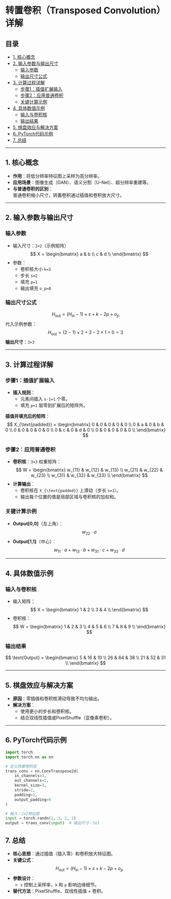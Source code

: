 # 转置卷积（Transposed Convolution）详解

## 目录
- [1. 核心概念](#1-核心概念)
- [2. 输入参数与输出尺寸](#2-输入参数与输出尺寸)
  - [输入参数](#输入参数)
  - [输出尺寸公式](#输出尺寸公式)
- [3. 计算过程详解](#3-计算过程详解)
  - [步骤1：插值扩展输入](#步骤1插值扩展输入)
  - [步骤2：应用普通卷积](#步骤2应用普通卷积)
  - [关键计算示例](#关键计算示例)
- [4. 具体数值示例](#4-具体数值示例)
  - [输入与卷积核](#输入与卷积核)
  - [输出结果](#输出结果)
- [5. 棋盘效应与解决方案](#5-棋盘效应与解决方案)
- [6. PyTorch代码示例](#6-pytorch代码示例)
- [7. 总结](#7-总结)

---

## 1. 核心概念 <a id="1-核心概念"></a>
- **作用**：将低分辨率特征图上采样为高分辨率。
- **应用场景**：图像生成（GAN）、语义分割（U-Net）、超分辨率重建等。
- **与普通卷积的区别**：  
  普通卷积缩小尺寸，转置卷积通过插值和卷积放大尺寸。

---

## 2. 输入参数与输出尺寸 <a id="2-输入参数与输出尺寸"></a>
### 输入参数 <a id="输入参数"></a>
- 输入尺寸：`2×2`（示例矩阵）  
  $$
  X = \begin{bmatrix}
  a & b \\
  c & d \\
  \end{bmatrix}
  $$
- 参数：
  - 卷积核大小 `k=3`
  - 步长 `s=2`
  - 填充 `p=1`
  - 输出填充 `o_p=0`

### 输出尺寸公式 <a id="输出尺寸公式"></a>
$$
H_{\text{out}} = (H_{\text{in}} - 1) \times s + k - 2p + o_p
$$
代入示例参数：  
$$
H_{\text{out}} = (2-1) \times 2 + 3 - 2 \times 1 + 0 = 3
$$
**输出尺寸**：`3×3`

---

## 3. 计算过程详解 <a id="3-计算过程详解"></a>
### 步骤1：插值扩展输入 <a id="步骤1插值扩展输入"></a>
- **插入规则**：
  - 元素间插入 `s-1=1` 个零。
  - 填充 `p=1` 层零到扩展后的矩阵外。

**插值并填充后的矩阵**：
$$
X_{\text{padded}} = \begin{bmatrix}
0 & 0 & 0 & 0 & 0 \\
0 & a & 0 & b & 0 \\
0 & 0 & 0 & 0 & 0 \\
0 & c & 0 & d & 0 \\
0 & 0 & 0 & 0 & 0 \\
\end{bmatrix}
$$

### 步骤2：应用普通卷积 <a id="步骤2应用普通卷积"></a>
- **卷积核**：`3×3` 权重矩阵：
  $$
  W = \begin{bmatrix}
  w_{11} & w_{12} & w_{13} \\
  w_{21} & w_{22} & w_{23} \\
  w_{31} & w_{32} & w_{33} \\
  \end{bmatrix}
  $$
- **计算输出**：
  - 卷积核在 `X_{\text{padded}}` 上滑动（步长 `s=1`）。
  - 输出每个位置的值是局部区域与卷积核的加权和。

### 关键计算示例 <a id="关键计算示例"></a>
- **Output[0,0]**（左上角）：
  $$
  w_{22} \cdot a
  $$
- **Output[1,1]**（中心）：
  $$
  w_{11} \cdot a + w_{13} \cdot b + w_{31} \cdot c + w_{33} \cdot d
  $$

---

## 4. 具体数值示例 <a id="4-具体数值示例"></a>
### 输入与卷积核 <a id="输入与卷积核"></a>
- 输入矩阵：
  $$
  X = \begin{bmatrix}
  1 & 2 \\
  3 & 4 \\
  \end{bmatrix}
  $$
- 卷积核：
  $$
  W = \begin{bmatrix}
  1 & 2 & 3 \\
  4 & 5 & 6 \\
  7 & 8 & 9 \\
  \end{bmatrix}
  $$

### 输出结果 <a id="输出结果"></a>
$$
\text{Output} = \begin{bmatrix}
5 & 16 & 10 \\
26 & 64 & 38 \\
21 & 52 & 31 \\
\end{bmatrix}
$$

---

## 5. 棋盘效应与解决方案 <a id="5-棋盘效应与解决方案"></a>
- **原因**：零插值和卷积核滑动导致不均匀输出。
- **解决方案**：
  - 使用更小的步长和卷积核。
  - 结合双线性插值或PixelShuffle（亚像素卷积）。

---

## 6. PyTorch代码示例 <a id="6-pytorch代码示例"></a>
```python
import torch
import torch.nn as nn

# 定义转置卷积层
trans_conv = nn.ConvTranspose2d(
    in_channels=3, 
    out_channels=1, 
    kernel_size=3, 
    stride=2, 
    padding=1,
    output_padding=0
)

# 输入：2x2特征图
input = torch.randn(1, 3, 2, 2)
output = trans_conv(input)  # 输出尺寸：3x3

```

## 7. 总结 <a id="7-总结"></a>
- **核心思想**：通过插值（插入零）和卷积放大特征图。
- **关键公式**：
  $$
  H_{\text{out}} = (H_{\text{in}} - 1) \times s + k - 2p + o_p
  $$
- **参数设计**：
  - `s` 控制上采样率，`k` 和 `p` 影响边缘细节。
- **替代方法**：PixelShuffle、双线性插值 + 卷积。